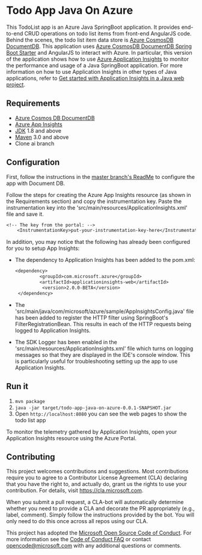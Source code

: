 # Todo App Java On Azure

This TodoList app is an Azure Java SpringBoot application. It provides end-to-end CRUD operations on todo list items from front-end AngularJS code. Behind the scenes, the todo list item data store is [Azure CosmosDB DocumentDB](https://docs.microsoft.com/en-us/azure/cosmos-db/documentdb-introduction). This application uses [Azure CosmosDB DocumentDB Spring Boot Starter](https://github.com/Microsoft/azure-spring-boot/tree/master/azure-starters/azure-documentdb-spring-boot-starter) and AngularJS to interact with Azure. In particular, this version of the application shows how to use [Azure Application Insights](https://docs.microsoft.com/en-us/azure/application-insights/app-insights-overview) to monitor the performance and usage of a Java SpringBoot application. For more information on how to use Application Insights in other types of Java applications, refer to [Get started with Application Insights in a Java web project](https://docs.microsoft.com/en-us/azure/application-insights/app-insights-java-get-started).

## Requirements
* [Azure Cosmos DB DocumentDB](https://docs.microsoft.com/en-us/azure/cosmos-db/create-sql-api-java)
* [Azure App Insights](https://docs.microsoft.com/en-us/azure/application-insights/app-insights-create-new-resource)
* [JDK](http://www.oracle.com/technetwork/java/javase/downloads/jdk8-downloads-2133151.html) 1.8 and above
* [Maven](https://maven.apache.org/) 3.0 and above
* Clone ai branch

## Configuration
First, follow the instructions in the [master branch's ReadMe](https://github.com/Microsoft/todo-app-java-on-azure) to configure the app with Document DB.

Follow the steps for creating the Azure App Insights resource (as shown in the Requirements section) and copy the instrumentation key.
  Paste the instrumentation key into the 'src/main/resources/ApplicationInsights.xml' file and save it.
  ``` txt
  <!-- The key from the portal: -->
      <InstrumentationKey>put-your-instrumentation-key-here</InstrumentationKey>
 ```
In addition, you may notice that the following has already been configured for you to setup App Insights:
* The dependency to Application Insights has been added to the pom.xml:
   ``` txt
   <dependency>
            <groupId>com.microsoft.azure</groupId>
            <artifactId>applicationinsights-web</artifactId>
             <version>2.0.0-BETA</version>
    </dependency>
   ```
* The 'src/main/java/com/microsoft/azure/sample/AppInsightsConfig.java' file has been added to register the HTTP filter using SpringBoot's FilterRegistrationBean.  This results in each of the HTTP requests being logged to Application Insights.  

* The SDK Logger has been enabled in the 'src/main/resources/ApplicationInsights.xml' file which turns on logging messages so that they are displayed in the IDE's console window.  This is particularly useful for troubleshooting setting up the app to use Application Insights.

## Run it

1. `mvn package`
1. `java -jar target/todo-app-java-on-azure-0.0.1-SNAPSHOT.jar`
1. Open `http://localhost:8080` you can see the web pages to show the todo list app

To monitor the telemetry gathered by Application Insights, open your Application Insights resource using the Azure Portal.

## Contributing

This project welcomes contributions and suggestions.  Most contributions require you to agree to a
Contributor License Agreement (CLA) declaring that you have the right to, and actually do, grant us
the rights to use your contribution. For details, visit https://cla.microsoft.com.

When you submit a pull request, a CLA-bot will automatically determine whether you need to provide
a CLA and decorate the PR appropriately (e.g., label, comment). Simply follow the instructions
provided by the bot. You will only need to do this once across all repos using our CLA.

This project has adopted the [Microsoft Open Source Code of Conduct](https://opensource.microsoft.com/codeofconduct/).
For more information see the [Code of Conduct FAQ](https://opensource.microsoft.com/codeofconduct/faq/) or
contact [opencode@microsoft.com](mailto:opencode@microsoft.com) with any additional questions or comments.


